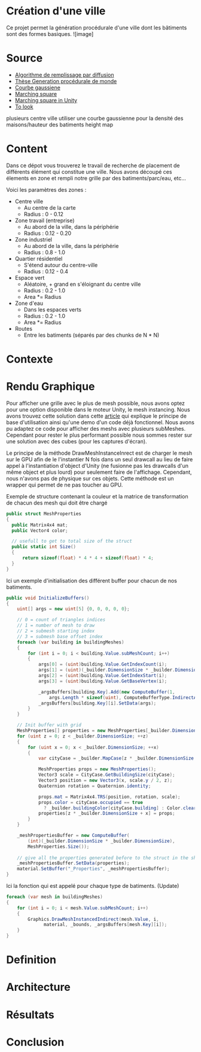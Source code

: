 # Création d'une ville
Ce projet permet la génération procédurale d'une ville dont les bâtiments sont des formes basiques.
 ![image]
# Source

*  [Algorithme de remplissage par diffusion](https://fr.wikipedia.org/wiki/Algorithme_de_remplissage_par_diffusion)
* [Thèse Generation procédurale de monde](https://tel.archives-ouvertes.fr/tel-00841373/document)
* [Courbe gaussiene](https://fr.wikipedia.org/wiki/Fonction_gaussienne)
* [Marching square](https://fr.wikipedia.org/wiki/Marching_squares)
* [Marching square in Unity](https://catlikecoding.com/unity/tutorials/marching-squares-series/)
* [To look](https://github.com/ProbableTrain/MapGenerator)
  
plusieurs centre ville
utiliser une courbe gaussienne pour la densité des maisons/hauteur des batiments
height map


# Content

Dans ce dépot vous trouverez le travail de recherche de placement de différents élément qui constitue une ville.
Nous avons découpé ces élements en zone et rempli notre grille par des batiments/parc/eau, etc...

Voici les paramètres des zones : 

  * Centre ville
    * Au centre de la carte
    * Radius : 0 - 0.12
  * Zone travail (entreprise)
    * Au abord de la ville, dans la périphérie
    * Radius : 0.12 - 0.20
  * Zone industriel
    * Au abord de la ville, dans la périphérie
    * Radius : 0.8 - 1.0
  * Quartier résidentiel
    * S'étend autour du centre-ville
    * Radius : 0.12 - 0.4
  * Espace vert
    * Aléatoire, + grand en s'éloignant du centre ville
    * Radius : 0.2 - 1.0
    * Area *= Radius
  * Zone d'eau
    * Dans les espaces verts
    * Radius : 0.2 - 1.0
    * Area *= Radius
 * Routes
   * Entre les batiments (séparés par des chunks de N * N)

# Contexte


# Rendu Graphique

Pour afficher une grille avec le plus de mesh possible, nous avons optez pour une option disponible dans le moteur Unity, le mesh instancing.
Nous avons trouvez cette solution dans cette [article](https://toqoz.fyi/thousands-of-meshes.html) qui explique le principe de base d'utilisation ainsi qu'une demo d'un code déjà fonctionnel. Nous avons pu adaptez ce code pour afficher des meshs avec plusieurs subMeshes. Cependant pour rester le plus performant possible nous sommes rester sur une solution avec des cubes (pour les captures d'écran).

Le principe de la méthode DrawMeshInstanceInrect est de charger le mesh sur le GPU afin de le l'instantier N fois dans un seul drawcall au lieu de faire appel à l'instantiation d'object d'Unity (ne fusionne pas les drawcalls d'un même object et plus lourd) pour seulement faire de l'affichage. Cependant, nous n'avons pas de physique sur ces objets. Cette méthode est un wrapper qui permet de ne pas toucher au GPU.

Exemple de structure contenant la couleur et la matrice de transformation de chacun des mesh qui doit être chargé 
```cs
public struct MeshProperties
{
  public Matrix4x4 mat;
  public Vector4 color;

  // usefull to get to total size of the struct
  public static int Size()
  {
      return sizeof(float) * 4 * 4 + sizeof(float) * 4;
  }
}
```

Ici un exemple d'initialisation des différent buffer pour chacun de nos batiments.
```cs
public void InitializeBuffers()
{
    uint[] args = new uint[5] {0, 0, 0, 0, 0};

    // 0 = count of triangles indices
    // 1 = number of mesh to draw
    // 2 = submesh starting index
    // 3 = submesh base offset index
    foreach (var building in buildingMeshes)
    {
        for (int i = 0; i < building.Value.subMeshCount; i++)
        {
            args[0] = (uint)building.Value.GetIndexCount(i);
            args[1] = (uint)(_builder.DimensionSize * _builder.DimensionSize);
            args[2] = (uint)building.Value.GetIndexStart(i);
            args[3] = (uint)building.Value.GetBaseVertex(i);

            _argsBuffers[building.Key].Add(new ComputeBuffer(1, 
                args.Length * sizeof(uint), ComputeBufferType.IndirectArguments));
            _argsBuffers[building.Key][i].SetData(args);
        }
    }

    // Init buffer with grid
    MeshProperties[] properties = new MeshProperties[_builder.DimensionSize * _builder.DimensionSize];
    for (uint z = 0; z < _builder.DimensionSize; ++z)
    {
        for (uint x = 0; x < _builder.DimensionSize; ++x)
        {
            var cityCase = _builder.MapCase[z * _builder.DimensionSize + x];

            MeshProperties props = new MeshProperties();
            Vector3 scale = CityCase.GetBuildingSize(cityCase);
            Vector3 position = new Vector3(x, scale.y / 2, z);
            Quaternion rotation = Quaternion.identity;

            props.mat = Matrix4x4.TRS(position, rotation, scale);
            props.color = cityCase.occupied == true 
              ? _builder.buildingColor[cityCase.building] : Color.clear;
            properties[z * _builder.DimensionSize + x] = props;
        }
    }

    _meshPropertiesBuffer = new ComputeBuffer(
        (int)(_builder.DimensionSize * _builder.DimensionSize), 
        MeshProperties.Size());
    
    // give all the properties generated before to the struct in the shader
    _meshPropertiesBuffer.SetData(properties);
    material.SetBuffer("_Properties", _meshPropertiesBuffer);
}
```

Ici la fonction qui est appelé pour chaque type de batiments. (Update)
```cs
foreach (var mesh in buildingMeshes)
{
    for (int i = 0; i < mesh.Value.subMeshCount; i++)
    {
        Graphics.DrawMeshInstancedIndirect(mesh.Value, i, 
              material, _bounds, _argsBuffers[mesh.Key][i]);
    }
}
```

# Definition

# Architecture

# Résultats

# Conclusion
